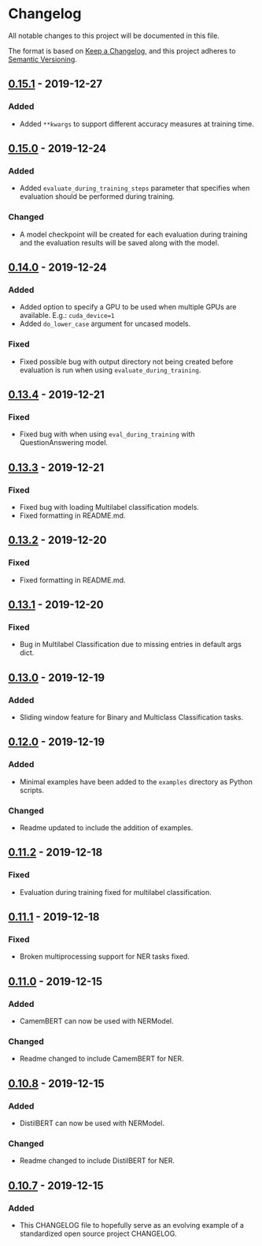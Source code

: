 # Changelog
All notable changes to this project will be documented in this file.

The format is based on [Keep a Changelog](https://keepachangelog.com/en/1.0.0/),
and this project adheres to [Semantic Versioning](https://semver.org/spec/v2.0.0.html).

## [0.15.1] - 2019-12-27
### Added
- Added `**kwargs` to support different accuracy measures at training time.

## [0.15.0] - 2019-12-24
### Added
- Added `evaluate_during_training_steps` parameter that specifies when evaluation should be performed during training.

### Changed
- A model checkpoint will be created for each evaluation during training and the evaluation results will be saved along with the model.

## [0.14.0] - 2019-12-24
### Added
- Added option to specify a GPU to be used when multiple GPUs are available. E.g.: `cuda_device=1`
- Added `do_lower_case` argument for uncased models.

### Fixed
- Fixed possible bug with output directory not being created before evaluation is run when using `evaluate_during_training`.

## [0.13.4] - 2019-12-21
### Fixed
- Fixed bug with when using `eval_during_training` with QuestionAnswering model.

## [0.13.3] - 2019-12-21
### Fixed
- Fixed bug with loading Multilabel classification models.
- Fixed formatting in README.md.

## [0.13.2] - 2019-12-20
### Fixed
- Fixed formatting in README.md.

## [0.13.1] - 2019-12-20
### Fixed
- Bug in Multilabel Classification due to missing entries in default args dict.

## [0.13.0] - 2019-12-19
### Added
- Sliding window feature for Binary and Multiclass Classification tasks.

## [0.12.0] - 2019-12-19
### Added
- Minimal examples have been added to the `examples` directory as Python scripts.

### Changed
- Readme updated to include the addition of examples.

## [0.11.2] - 2019-12-18
### Fixed
- Evaluation during training fixed for multilabel classification.

## [0.11.1] - 2019-12-18
### Fixed
- Broken multiprocessing support for NER tasks fixed.

## [0.11.0] - 2019-12-15
### Added
- CamemBERT can now be used with NERModel.

### Changed
- Readme changed to include CamemBERT for NER.

## [0.10.8] - 2019-12-15
### Added
- DistilBERT can now be used with NERModel.

### Changed
- Readme changed to include DistilBERT for NER.

## [0.10.7] - 2019-12-15
### Added
- This CHANGELOG file to hopefully serve as an evolving example of a
  standardized open source project CHANGELOG.

[0.15.1]: https://github.com/ThilinaRajapakse/simpletransformers/compare/2c1e5e0...HEAD

[0.15.0]: https://github.com/ThilinaRajapakse/simpletransformers/compare/aa06528...2c1e5e0

[0.14.0]: https://github.com/ThilinaRajapakse/simpletransformers/compare/785ee04...aa06528

[0.13.4]: https://github.com/ThilinaRajapakse/simpletransformers/compare/b6e0573...785ee04

[0.13.3]: https://github.com/ThilinaRajapakse/simpletransformers/compare/b3283da...b6e0573

[0.13.2]: https://github.com/ThilinaRajapakse/simpletransformers/compare/897ef9f...b3283da

[0.13.1]: https://github.com/ThilinaRajapakse/simpletransformers/compare/1ee6093...897ef9f

[0.13.0]: https://github.com/ThilinaRajapakse/simpletransformers/compare/04886b5...1ee6093

[0.12.0]: https://github.com/ThilinaRajapakse/simpletransformers/compare/04c1c06...04886b5

[0.11.2]: https://github.com/ThilinaRajapakse/simpletransformers/compare/bbc9d22...04c1c06

[0.11.1]: https://github.com/ThilinaRajapakse/simpletransformers/compare/191e2f0...bbc9d22

[0.11.0]: https://github.com/ThilinaRajapakse/simpletransformers/compare/92d08ae...191e2f0

[0.10.8]: https://github.com/ThilinaRajapakse/simpletransformers/compare/68d359f...92d08ae

[0.10.7]: https://github.com/ThilinaRajapakse/simpletransformers/compare/0.10.6...68d359f
